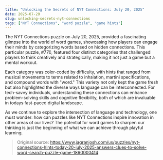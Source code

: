 ```yaml
---
title: "Unlocking the Secrets of NYT Connections: July 20, 2025"
date: 2025-07-20
slug: unlocking-secrets-nyt-connections
tags: ["NYT Connections", "word puzzle", "game hints"]
---
```


The NYT Connections puzzle on July 20, 2025, provided a fascinating glimpse into the world of word games, showcasing how players can engage their minds by categorizing words based on hidden connections. This particular puzzle, #770, featured four distinct categories that challenged players to think creatively and strategically, making it not just a game but a mental workout.

Each category was color-coded by difficulty, with hints that ranged from musical movements to terms related to inhalation, martini specifications, and compound words with "word." This variety not only kept the game fresh but also highlighted the diverse ways language can be interconnected. For tech-savvy individuals, understanding these connections can enhance problem-solving skills and cognitive flexibility, both of which are invaluable in todays fast-paced digital landscape.

As we continue to explore the intersection of language and technology, one must wonder: how can puzzles like NYT Connections inspire innovation in other areas of our lives? The potential for word games to sharpen our thinking is just the beginning of what we can achieve through playful learning.
> Original source: https://www.jagranjosh.com/us/puzzles/nyt-connections-hints-today-20-july-2025-answers-clues-to-solve-word-search-puzzle-game-1860000414